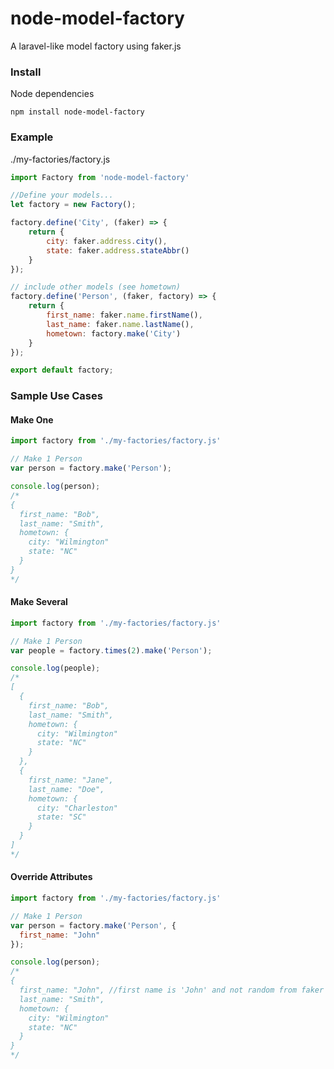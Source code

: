 # node-model-factory
A laravel-like model factory using faker.js

### Install

Node dependencies

```
npm install node-model-factory
```

### Example
./my-factories/factory.js
```js
import Factory from 'node-model-factory'

//Define your models...
let factory = new Factory();

factory.define('City', (faker) => {
    return {
        city: faker.address.city(),
        state: faker.address.stateAbbr()
    }
});

// include other models (see hometown)
factory.define('Person', (faker, factory) => {
    return {
        first_name: faker.name.firstName(),
        last_name: faker.name.lastName(),
        hometown: factory.make('City')
    }
});

export default factory;
```

### Sample Use Cases

#### Make One
```js
import factory from './my-factories/factory.js'

// Make 1 Person
var person = factory.make('Person');

console.log(person);
/*
{
  first_name: "Bob",
  last_name: "Smith",
  hometown: {
    city: "Wilmington"
    state: "NC"
  }
}
*/
```

#### Make Several
```js
import factory from './my-factories/factory.js'

// Make 1 Person
var people = factory.times(2).make('Person');

console.log(people);
/*
[
  {
    first_name: "Bob",
    last_name: "Smith",
    hometown: {
      city: "Wilmington"
      state: "NC"
    }
  },
  {
    first_name: "Jane",
    last_name: "Doe",
    hometown: {
      city: "Charleston"
      state: "SC"
    }
  }
]
*/
```

#### Override Attributes
```js
import factory from './my-factories/factory.js'

// Make 1 Person
var person = factory.make('Person', {
  first_name: "John"
});

console.log(person);
/*
{
  first_name: "John", //first name is 'John' and not random from faker
  last_name: "Smith",
  hometown: {
    city: "Wilmington"
    state: "NC"
  }
}
*/
```